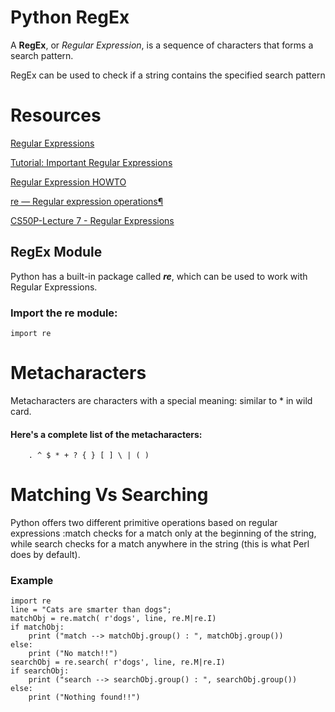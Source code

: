# Python RegEx

A **RegEx**, or _Regular Expression_, is a sequence of characters that forms a search pattern.

RegEx can be used to check if a string contains the specified search pattern

# Resources
[Regular Expressions](https://youtu.be/nxjwB8up2gI?si=SluB4bSbkdRmYT8T)

[Tutorial: Important Regular Expressions](https://medium.com/@anindyasdas/important-regular-expressions-def051aa7425)

[Regular Expression HOWTO](https://docs.python.org/3/howto/regex.html)

[re — Regular expression operations¶](https://docs.python.org/3/library/re.html)

[CS50P-Lecture 7 - Regular Expressions](https://youtu.be/hy3sd9MOAcc?si=NdublVql4wf2lxb5)

## RegEx Module

Python has a built-in package called ***re***, which can be used to work with Regular Expressions.

### Import the re module:
    import re

# Metacharacters
Metacharacters are characters with a special meaning:
similar to * in wild card.
#### Here's a complete list of the metacharacters:
        . ^ $ * + ? { } [ ] \ | ( )

# Matching Vs Searching

Python offers two different primitive operations based on regular expressions :match checks for a match only at the beginning of the string, while search checks for a match anywhere in the string (this is what Perl does by default).

### Example
    import re
    line = "Cats are smarter than dogs";
    matchObj = re.match( r'dogs', line, re.M|re.I)
    if matchObj:
        print ("match --> matchObj.group() : ", matchObj.group())
    else:
        print ("No match!!")
    searchObj = re.search( r'dogs', line, re.M|re.I)
    if searchObj:
        print ("search --> searchObj.group() : ", searchObj.group())
    else:
        print ("Nothing found!!")
